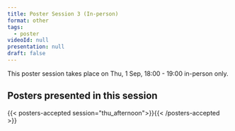 ```yaml
---
title: Poster Session 3 (In-person)
format: other
tags:
  - poster
videoId: null
presentation: null
draft: false
---
```

This poster session takes place on Thu, 1 Sep, 18:00 - 19:00 in-person only.
<!-- on [meetanyway](/participate/#poster-sessions).

Click link for
{{< button-link icon="direction" label="instructions for authors of accepted posters" url="/online-conference/#instructions-for-authors-of-accepted-posters" target="_blank" >}}

Download a {{< button-link label="zip-archive" url="https://surfdrive.surf.nl/files/index.php/s/fdA5dzPllmwnOBn/download" icon="tar" target="_blank">}} of all posters.
-->
<!--## Posters presented in this session
coming soon-->

## Posters presented in this session
{{< posters-accepted session="thu_afternoon">}}{{< /posters-accepted >}}
